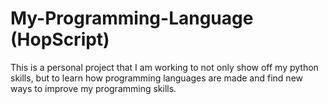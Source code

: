 # My-Programming-Language (HopScript)
This is a personal project that I am working to not only show off my python skills, but to learn how programming languages are made and find new ways to improve my programming skills.
